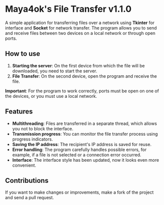 # Maya4ok's File Transfer v1.1.0

A simple application for transferring files over a network using **Tkinter** for interface and **Socket** for network transfer. The program allows you to send and receive files between two devices on a local network or through open ports.

## How to use

1. **Starting the server**: On the first device from which the file will be downloaded, you need to start the server.
2. **File Transfer**: On the second device, open the program and receive the file.

**Important**: For the program to work correctly, ports must be open on one of the devices, or you must use a local network.

## Features

- **Multithreading**: Files are transferred in a separate thread, which allows you not to block the interface.
- **Transmission progress**: You can monitor the file transfer process using progress indicators.
- **Saving the IP address**: The recipient's IP address is saved for reuse.
- **Error handling**: The program carefully handles possible errors, for example, if a file is not selected or a connection error occurred.
- **Interface**: The interface style has been updated, now it looks even more convenient.

## Contributions

If you want to make changes or improvements, make a fork of the project and send a pull request.
